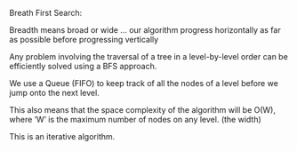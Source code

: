 Breath First Search:

Breadth means broad or wide ... our algorithm progress horizontally as far as possible before progressing vertically

Any problem involving the traversal of a tree in a level-by-level order can be efficiently solved using a BFS approach.

We use a Queue (FIFO) to keep track of all the nodes of a level before we jump onto the next level.

This also means that the space complexity of the algorithm will be O(W),
where ‘W’ is the maximum number of nodes on any level. (the width)

This is an iterative algorithm.